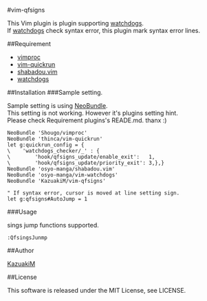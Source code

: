 #vim-qfsigns

This Vim plugin is plugin supporting [watchdogs](https://github.com/osyo-manga/vim-watchdogs).  
If [watchdogs](https://github.com/osyo-manga/vim-watchdogs) check syntax error, this plugin mark syntax error lines.

##Requirement

* [vimproc](https://github.com/Shougo/vimproc)
* [vim-quickrun](https://github.com/thinca/vim-quickrun)
* [shabadou.vim](https://github.com/osyo-manga/shabadou.vim)
* [watchdogs](https://github.com/osyo-manga/vim-watchdogs)

##Installation
###Sample setting.

Sample setting is using [NeoBundle](https://github.com/Shougo/neobundle.vim).  
This setting is not working. However it's plugins setting hint.  
Please check Requirement plugins's READE.md. thanx :)

```vim
NeoBundle 'Shougo/vimproc'
NeoBundle 'thinca/vim-quickrun'
let g:quickrun_config = {
\    'watchdogs_checker/_' : {
\        'hook/qfsigns_update/enable_exit':   1,
\        'hook/qfsigns_update/priority_exit': 3,},}
NeoBundle 'osyo-manga/shabadou.vim'
NeoBundle 'osyo-manga/vim-watchdogs'
NeoBundle 'KazuakiM/vim-qfsigns'

" If syntax error, cursor is moved at line setting sign.
let g:qfsigns#AutoJump = 1
```

###Usage

sings jump functions supported.

```vim
:QfsingsJunmp
```

##Author

[KazuakiM](https://github.com/KazuakiM/)

##License

This software is released under the MIT License, see LICENSE.
